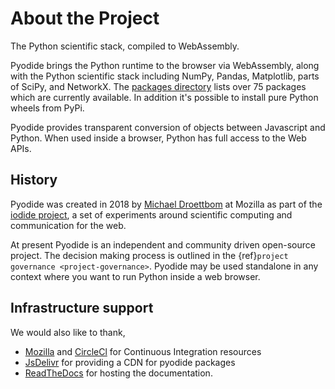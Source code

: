 # About the Project

The Python scientific stack, compiled to WebAssembly.

Pyodide brings the Python runtime to the browser via WebAssembly, along with
the Python scientific stack including NumPy, Pandas, Matplotlib, parts of
SciPy, and NetworkX. The [packages
directory](https://github.com/iodide-project/pyodide/tree/master/packages)
lists over 75 packages which are currently available. In addition it's possible
to install pure Python wheels from PyPi.

Pyodide provides transparent conversion of objects between Javascript and
Python. When used inside a browser, Python has full access to the Web APIs.

## History

Pyodide was created in 2018 by [Michael Droettbom](https://github.com/mdboom)
at Mozilla as part of the [iodide project](https://iodide.io), a set of experiments around
scientific computing and communication for the web.

At present Pyodide is an independent and community driven open-source project.
The decision making process is outlined in the {ref}`project governance <project-governance>`.
Pyodide may be used standalone in any context where you want to run Python
inside a web browser.

## Infrastructure support

We would also like to thank,
 - [Mozilla](https://www.mozilla.org/en-US/) and
[CircleCl](https://circleci.com/) for Continuous Integration resources
 - [JsDelivr](https://www.jsdelivr.com/) for providing a CDN for pyodide packages
 - [ReadTheDocs](https://readthedocs.org/) for hosting the documentation.
